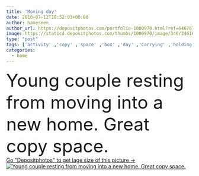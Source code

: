 ```yaml
---
title: 'Moving day'
date: 2010-07-12T18:52:03+00:00
author: haveseen
author_url: https://depositphotos.com/portfolio-1000970.html?ref=64678756
image: https://static4.depositphotos.com/thumbs/1000970/image/346/3461072/api_thumb_450.jpg?forcejpeg=true
type: "post"
tags: ['activity' ,'copy' ,'space' ,'box' ,'day' ,'Carrying' ,'holding' ,'person' ,'new' ,'one' ,'love' ,'girl' ,'female' ,'young' ,'smiling' ,'people' ,'laughing' ,'cheerful' ,'caucasian' ,'cardboard' ,'packing' ,'carton' ,'family' ,'man' ,'stack' ,'easter' ,'estate' ,'house' ,'office' ,'real' ,'domestic' ,'resting' ,'relax' ,'interior' ,'home' ,'couple' ,'moving' ,'woman' ,'boxes' ,'copyspace' ,'together' ,'indoors' ,'property' ,'floor' ,'apartment' ,'casual' ,'stacking' ,'laugh' ,'copy space' ,'move' ]
categories: 
  - home
---
```

<div aling="center">
            <font size="60"> Young couple resting from moving into a new home. Great copy space.</font>   
</div>
<div>
    <a href='https://depositphotos.com/3461072/stock-photo-moving-day.html?ref=64678756' target=_blank > Go "Depositphotos" to get lage size of this picture ->
        <img href='https://depositphotos.com/3461072/stock-photo-moving-day.html?ref=64678756' src='https://static4.depositphotos.com/1000970/346/i/950/depositphotos_3461072-stock-photo-moving-day.jpg?forcejpeg=true' alt='Young couple resting from moving into a new home. Great copy space.' >
    </a>
</div>
